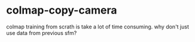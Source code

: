 # colmap-copy-camera
colmap training from scrath is take a lot of time consuming. why don't just use data from previous sfm?
